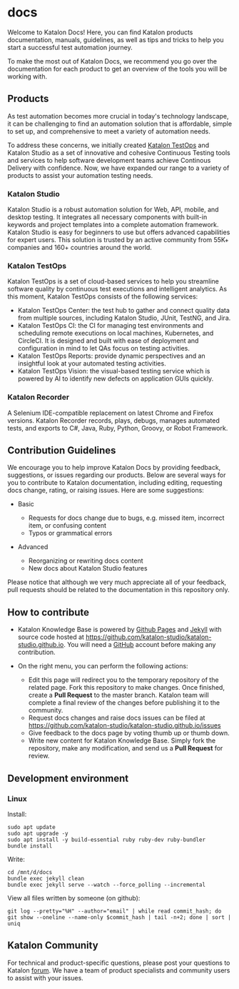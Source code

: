 # docs

Welcome to Katalon Docs! Here, you can find Katalon products documentation, manuals, guidelines, as well as tips and tricks to help you start a successful test automation journey.

To make the most out of Katalon Docs, we recommend you go over the documentation for each product to get an overview of the tools you will be working with.

## Products

As test automation becomes more crucial in today's technology landscape, it can be challenging to find an automation solution that is affordable, simple to set up, and comprehensive to meet a variety of automation needs.

To address these concerns, we initially created [Katalon TestOps](https://analytics.katalon.com/) and Katalon Studio as a set of innovative and cohesive Continuous Testing tools and services to help software development teams achieve Continous Delivery with confidence. Now, we have expanded our range to a variety of products to assist your automation testing needs. 

### Katalon Studio

Katalon Studio is a robust automation solution for Web, API, mobile, and desktop testing. It integrates all necessary components with built-in keywords and project templates into a complete automation framework. Katalon Studio is easy for beginners to use but offers advanced capabilities for expert users. This solution is trusted by an active community from 55K+ companies and 160+ countries around the world.

### Katalon TestOps

Katalon TestOps is a set of cloud-based services to help you streamline software quality by continuous test executions and intelligent analytics. As this moment, Katalon TestOps consists of the following services:
* Katalon TestOps Center: the test hub to gather and connect quality data from multiple sources, including Katalon Studio, JUnit, TestNG, and Jira.
* Katalon TestOps CI: the CI for managing test environments and scheduling remote executions on local machines, Kubernetes, and CircleCI. It is designed and built with ease of deployment and configuration in mind to let QAs focus on testing activities.
* Katalon TestOps Reports: provide dynamic perspectives and an insightful look at your automated testing activities.
* Katalon TestOps Vision: the visual-based testing service which is powered by AI to identify new defects on application GUIs quickly.

### Katalon Recorder

A Selenium IDE-compatible replacement on latest Chrome and Firefox versions. Katalon Recorder records, plays, debugs, manages automated tests, and exports to C#, Java, Ruby, Python, Groovy, or Robot Framework.

## Contribution Guidelines

We encourage you to help improve Katalon Docs by providing feedback, suggestions, or issues regarding our products. Below are several ways for you to contribute to Katalon documentation, including editing, requesting docs change, rating, or raising issues. Here are some suggestions:

-   Basic
    - Requests for docs change due to bugs, e.g. missed item, incorrect item, or confusing content
    - Typos or grammatical errors

-   Advanced
    - Reorganizing or rewriting docs content
    - New docs about Katalon Studio features

Please notice that although we very much appreciate all of your feedback, pull requests should be related to the documentation in this repository only.

## How to contribute

-   Katalon Knowledge Base is powered by [Github Pages](https://pages.github.com) and [Jekyll](https://jekyllrb.com/docs/) with source code hosted at https://github.com/katalon-studio/katalon-studio.github.io. You will need a [GitHub](https://github.com) account before making any contribution.
-   On the right menu, you can perform the following actions:

    - Edit this page will redirect you to the temporary repository of the related page. Fork this repository to make changes. Once finished, create a **Pull Request** to the master branch. Katalon team will complete a final review of the changes before publishing it to the community.
    - Request docs changes and raise docs issues can be filed at <https://github.com/katalon-studio/katalon-studio.github.io/issues>
    - Give feedback to the docs page by voting thumb up or thumb down.
    - Write new content for Katalon Knowledge Base. Simply fork the repository, make any modification, and send us a **Pull Request** for review.

## Development environment

### Linux

Install:

```
sudo apt update
sudo apt upgrade -y
sudo apt install -y build-essential ruby ruby-dev ruby-bundler
bundle install
```

Write:

```
cd /mnt/d/docs
bundle exec jekyll clean
bundle exec jekyll serve --watch --force_polling --incremental
```

View all files written by someone (on github):

```
git log --pretty="%H" --author="email" | while read commit_hash; do git show --oneline --name-only $commit_hash | tail -n+2; done | sort | uniq
```

## Katalon Community

For technical and product-specific questions, please post your questions to Katalon [forum](https://forum.katalon.com/discussions). We have a team of product specialists and community users to assist with your issues.

